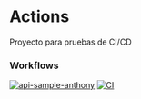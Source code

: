 # Actions
Proyecto para pruebas de CI/CD

### Workflows

[![api-sample-anthony](https://github.com/anthony-moreno-cisnero/Actions/actions/workflows/api-sample-anthony.yml/badge.svg)](https://github.com/anthony-moreno-cisnero/Actions/actions/workflows/api-sample-anthony.yml)
[![CI](https://github.com/anthony-moreno-cisnero/Actions/actions/workflows/MyFirstTemplate.yml/badge.svg)](https://github.com/anthony-moreno-cisnero/Actions/actions/workflows/MyFirstTemplate.yml)
